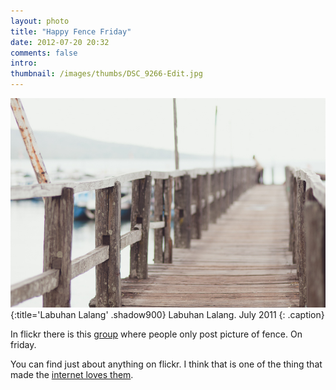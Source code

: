 ```yaml
---
layout: photo
title: "Happy Fence Friday"
date: 2012-07-20 20:32
comments: false
intro: 
thumbnail: /images/thumbs/DSC_9266-Edit.jpg 
---
```

![image](/images/DSC_9266-Edit.jpg)
{:title='Labuhan Lalang' .shadow900}
Labuhan Lalang. July 2011
{: .caption}

In flickr there is this [group](http://www.flickr.com/groups/fence_friday/) where people only post picture of fence. On friday.

You can find just about anything on flickr. I think that is one of the thing that made the [internet loves them](http://dearmarissamayer.com).
